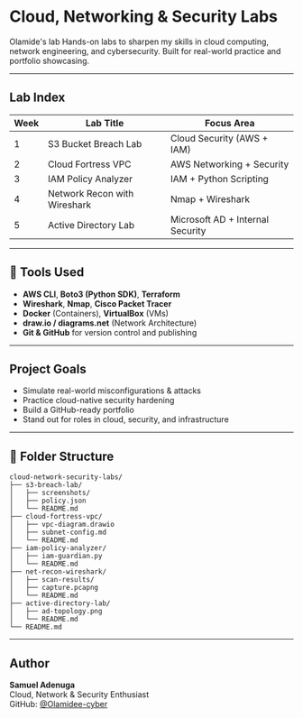 #  Cloud, Networking & Security Labs
Olamide's lab
Hands-on labs to sharpen my skills in cloud computing, network engineering, and cybersecurity. Built for real-world practice and portfolio showcasing.

---

##  Lab Index

| Week | Lab Title                  | Focus Area              |
|------|----------------------------|-------------------------|
| 1    |  S3 Bucket Breach Lab     | Cloud Security (AWS + IAM) |
| 2    |  Cloud Fortress VPC        | AWS Networking + Security |
| 3    |  IAM Policy Analyzer       | IAM + Python Scripting |
| 4    |  Network Recon with Wireshark | Nmap + Wireshark |
| 5    |  Active Directory Lab      | Microsoft AD + Internal Security |

---

## 🔧 Tools Used

- **AWS CLI**, **Boto3 (Python SDK)**, **Terraform**
- **Wireshark**, **Nmap**, **Cisco Packet Tracer**
- **Docker** (Containers), **VirtualBox** (VMs)
- **draw.io / diagrams.net** (Network Architecture)
- **Git & GitHub** for version control and publishing

---

##  Project Goals

-  Simulate real-world misconfigurations & attacks
-  Practice cloud-native security hardening
-  Build a GitHub-ready portfolio
-  Stand out for roles in cloud, security, and infrastructure

---

## 📁 Folder Structure

```
cloud-network-security-labs/
├── s3-breach-lab/
│   ├── screenshots/
│   ├── policy.json
│   └── README.md
├── cloud-fortress-vpc/
│   ├── vpc-diagram.drawio
│   ├── subnet-config.md
│   └── README.md
├── iam-policy-analyzer/
│   ├── iam-guardian.py
│   └── README.md
├── net-recon-wireshark/
│   ├── scan-results/
│   ├── capture.pcapng
│   └── README.md
├── active-directory-lab/
│   ├── ad-topology.png
│   └── README.md
└── README.md
```

---

##  Author

**Samuel Adenuga**  
Cloud, Network & Security Enthusiast  
GitHub: [@Olamidee-cyber](https://github.com/Olamidee-cyber)
